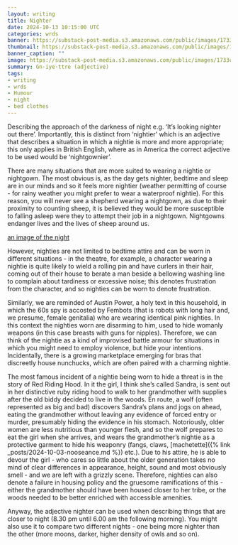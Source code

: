 ```yaml
---
layout: writing
title: Nighter
date: 2024-10-13 10:15:00 UTC
categories: wrds
banner: https://substack-post-media.s3.amazonaws.com/public/images/1733c6d2-a49d-435e-82a0-90253cadb2d5_1024x1024.jpeg
thumbnail: https://substack-post-media.s3.amazonaws.com/public/images/1733c6d2-a49d-435e-82a0-90253cadb2d5_1024x1024.jpeg
banner_caption: "" 
image: https://substack-post-media.s3.amazonaws.com/public/images/1733c6d2-a49d-435e-82a0-90253cadb2d5_1024x1024.jpeg
summary: Gn·iye·ttre (adjective)
tags:
- writing
- wrds
- Humour
- night
- bed clothes
---
```


Describing the approach of the darkness of night e.g. ‘It’s looking nighter out there’. Importantly, this is distinct from ‘nightier’ which is an adjective that describes a situation in which a nightie is more and more appropriate; this only applies in British English, where as in America the correct adjective to be used would be ‘nightgownier’.


There are many situations that are more suited to wearing a nightie or nightgown. The most obvious is, as the day gets nighter, bedtime and sleep are in our minds and so it feels more nightier (weather permitting of course - for rainy weather you might prefer to wear a waterproof nightie). For this reason, you will never see a shepherd wearing a nightgown, as due to their proximity to counting sheep, it is believed they would be more susceptible to falling asleep were they to attempt their job in a nightgown. Nightgowns endanger lives and the lives of sheep around us.

[an image of the night](https://substack-post-media.s3.amazonaws.com/public/images/1733c6d2-a49d-435e-82a0-90253cadb2d5_1024x1024.jpeg)

However, nighties are not limited to bedtime attire and can be worn in different situations - in the theatre, for example, a character wearing a nightie is quite likely to wield a rolling pin and have curlers in their hair, coming out of their house to berate a man beside a bellowing washing line to complain about tardiness or excessive noise; this denotes frustration from the character, and so nighties can be worn to denote frustration. 

Similarly, we are reminded of Austin Power, a holy text in this household, in which the 60s spy is accosted by Fembots (that is robots with long hair and, we presume, female genitalia) who are wearing identical pink nighties. In this context the nighties worn are disarming to him, used to hide womanly weapons (in this case breasts with guns for nipples). Therefore, we can think of the nightie as a kind of improvised battle armour for situations in which you might need to employ violence, but hide your intentions. Incidentally, there is a growing marketplace emerging for bras that discreetly house nunchucks, which are often paired with a charming nightie.

The most famous incident of a nightie being worn to hide a threat is in the story of Red Riding Hood. In it the girl, I think she’s called Sandra, is sent out in her distinctive ruby riding hood to walk to her grandmother with supplies after the old biddy decided to live in the woods. En route, a wolf (often represented as big and bad) discovers Sandra’s plans and jogs on ahead, eating the grandmother without leaving any evidence of forced entry or murder, presumably hiding the evidence in his stomach. Notoriously, older women are less nutritious than younger flesh, and so the wolf prepares to eat the girl when she arrives, and wears the grandmother’s nightie as a protective garment to hide his weaponry (fangs, claws, [machetette]({% link _posts/2024-10-03-nooseance.md %}) etc.). Due to his attire, he is able to devour the girl - who cares so little about the older generation takes no mind of clear differences in appearance, height, sound and most obviously smell - and we are left with a grizzly scene. Therefore, nighties can also denote a failure in housing policy and the gruesome ramifications of this - either the grandmother should have been housed closer to her tribe, or the woods needed to be better enriched with accessible amenities.

Anyway, the adjective nighter can be used when describing things that are closer to night (8.30 pm until 6.00 am the following morning). You might also use it to compare two different nights - one being more nighter than the other (more moons, darker, higher density of owls and so on).